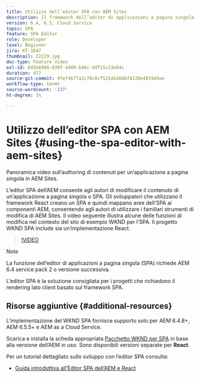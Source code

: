 ```yaml
---
title: Utilizzo dell’editor SPA con AEM Sites
description: Il framework dell’editor di applicazioni a pagina singola dell’AEM consente agli autori di modificare il contenuto di un’applicazione a pagina singola o SPA. Gli sviluppatori che utilizzano entrambi i framework React creano un SPA e quindi mappano aree dell’SPA ai componenti AEM, consentendo agli autori di utilizzare i familiari strumenti di modifica di AEM Sites.
version: 6.4, 6.5, Cloud Service
topic: SPA
feature: SPA Editor
role: Developer
level: Beginner
jira: KT-1047
thumbnail: 22229.jpg
doc-type: Feature Video
exl-id: 645b6986-830f-4409-b46c-ddf15c33e84c
duration: 477
source-git-commit: 9fef4b77a2c70c8cf525d42686f4120e481945ee
workflow-type: tm+mt
source-wordcount: '237'
ht-degree: 1%

---
```


# Utilizzo dell’editor SPA con AEM Sites {#using-the-spa-editor-with-aem-sites}

Panoramica video sull’authoring di contenuti per un’applicazione a pagina singola in AEM Sites.

L’editor SPA dell’AEM consente agli autori di modificare il contenuto di un’applicazione a pagina singola o SPA. Gli sviluppatori che utilizzano il framework React creano un SPA e quindi mappano aree dell’SPA ai componenti AEM, consentendo agli autori di utilizzare i familiari strumenti di modifica di AEM Sites. Il video seguente illustra alcune delle funzioni di modifica nel contesto del sito di esempio WKND per l’SPA. Il progetto WKND SPA include sia un’implementazione React.

>[!VIDEO](https://video.tv.adobe.com/v/22229?quality=12&learn=on)

>[!NOTE]
>
> La funzione dell’editor di applicazioni a pagina singola (SPA) richiede AEM 6.4 service pack 2 o versione successiva.
>
> L’editor SPA è la soluzione consigliata per i progetti che richiedono il rendering lato client basato sul framework SPA.

## Risorse aggiuntive {#additional-resources}

L’implementazione del WKND SPA fornisce supporto solo per AEM 6.4.8+, AEM 6.5.5+ e AEM as a Cloud Service.

Scarica e installa la scheda appropriata [Pacchetto WKND per SPA](https://github.com/adobe/aem-guides-wknd-spa/releases) in base alla versione dell’AEM in uso. Sono disponibili versioni separate per **React**.

Per un tutorial dettagliato sullo sviluppo con l’editor SPA consulta:

* [Guida introduttiva all’Editor SPA dell’AEM e React](https://experienceleague.adobe.com/docs/experience-manager-learn/getting-started-with-aem-headless/spa-editor/react/overview.html)
